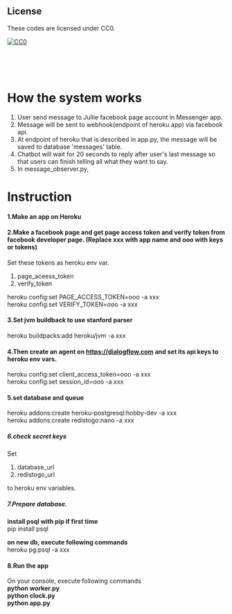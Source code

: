 ## License

These codes are licensed under CC0.

[![CC0](http://i.creativecommons.org/p/zero/1.0/88x31.png "CC0")](http://creativecommons.org/publicdomain/zero/1.0/deed.ja)

<br/>
<br/>
<br/>

# How the system works  
1. User send message to Jullie facebook page account in Messenger app.
2. Message will be sent to webhook(endpoint of heroku app) via facebook api.
3. At endpoint of heroku that is described in app.py, the message will be saved to database 'messages' table.
4. Chatbot will wait for 20 seconds to reply after user's last message so that users can finish telling all what they want to say.
5. In message_observer.py, 


# Instruction
#### 1.Make an app on Heroku


#### 2.Make a facebook page and get page access token and verify token from facebook developer page. (Replace xxx with app name and ooo with keys or tokens)
Set these tokens as heroku env var.
1. page_aceess_token
2. verify_token   

heroku config:set PAGE_ACCESS_TOKEN=ooo -a xxx    
heroku config:set VERIFY_TOKEN=ooo -a xxx

#### 3.Set jvm buildback to use stanford parser

heroku buildpacks:add heroku/jvm -a xxx  

#### 4.Then create an agent on https://dialogflow.com and set its api keys to heroku env vars.    
heroku config:set client_access_token=ooo -a xxx    
heroku config:set session_id=ooo -a xxx  

#### 5.set database and queue
heroku addons:create heroku-postgresql:hobby-dev -a xxx  
heroku addons:create redistogo:nano -a xxx

##### 6.check secret keys
Set 
1. database_url
2. redistogo_url

to heroku env variables.      

##### 7.Prepare database.
**install psql with pip if first time**  
pip install psql

**on new db, execute following commands**  
heroku pg:psql -a xxx

#### 8.Run the app
On your console, execute following commands  
**python worker.py**  
**python clock.py**  
**python app.py**